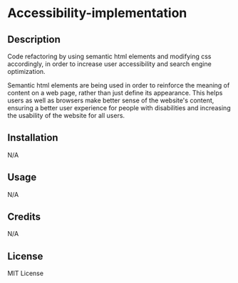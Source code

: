 
# Accessibility-implementation

## Description

Code refactoring by using semantic html elements and modifying css accordingly, in order to increase user accessibility and search engine optimization.

Semantic html elements are being used in order to reinforce the meaning of content on a web page, rather than just define its appearance. 
This helps users as well as browsers make better sense of the website's content, ensuring a better user experience for people with disabilities and increasing the usability of the website for all users.

## Installation
N/A

## Usage
N/A

## Credits
N/A

## License
MIT License